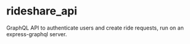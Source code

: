# rideshare_api

GraphQL API to authenticate users and create ride requests, run on an express-graphql server.
